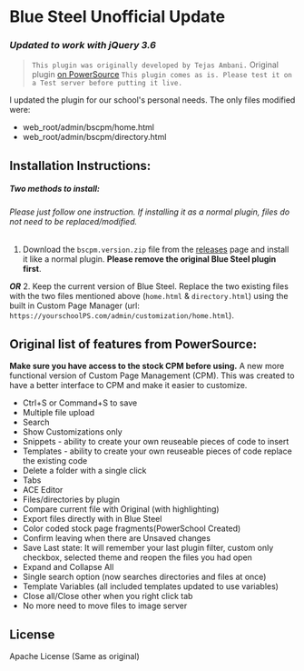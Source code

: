 # Blue Steel Unofficial Update
### _Updated to work with jQuery 3.6_

> `This plugin was originally developed by Tejas Ambani.`
> Original plugin [on PowerSource](https://support.powerschool.com/exchange/view.action?download.id=749)
> `This plugin comes as is. Please test it on a Test server before putting it live.`

I updated the plugin for our school's personal needs. The only files modified were:
- web_root/admin/bscpm/home.html
- web_root/admin/bscpm/directory.html

## Installation Instructions:
##### Two methods to install:
###### Please just follow one instruction. If installing it as a normal plugin, files do not need to be replaced/modified.
1. Download the `bscpm.version.zip` file from the [releases](https://github.com/international-school-of-brussels/bscpm/releases) page and install it like a normal plugin. **Please remove the original Blue Steel plugin first**.

***OR***
2. Keep the current version of Blue Steel. Replace the two existing files with the two files mentioned above (`home.html` & `directory.html`) using the built in Custom Page Manager (url: `https://yourschoolPS.com/admin/customization/home.html`).

## Original list of features from PowerSource:
**Make sure you have access to the stock CPM before using.**
A new more functional version of Custom Page Management (CPM). 
This was created to have a better interface to CPM and make it easier to customize. 

- Ctrl+S or  Command+S to save
- Multiple file upload
- Search
- Show Customizations only
- Snippets - ability to create your own reuseable pieces of code to insert
- Templates - ability to create your own reuseable pieces of code replace the existing code
- Delete a folder with a single click
- Tabs
- ACE Editor
- Files/directories by plugin
- Compare current file with Original (with highlighting)
- Export files directly with in Blue Steel
- Color coded stock page fragments(PowerSchool Created)
- Confirm leaving when there are Unsaved changes
- Save Last state: It will remember your last plugin filter, custom only checkbox, selected theme and reopen the files you had open
- Expand and Collapse All
- Single search option (now searches directories and files at once)
- Template Variables (all included templates updated to use variables)
- Close all/Close other when you right click tab
- No more need to move files to image server


## License

Apache License (Same as original)
